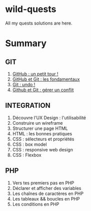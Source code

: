 # wild-quests
All my quests solutions are here.

<h1>Summary</h1>

<h2>GIT</h2>
<ol>
  <li><a href="https://github.com/Moxymore67/wild-quests/blob/master/git/01.txt">
    GitHub : un petit tour !</a>
  </li>
  <li><a href="https://github.com/Moxymore67/wild-quests/blob/master/git/02.txt">
    GitHub et Git : les fondamentaux</a>
  </li>
  <li><a href="https://github.com/Moxymore67/wild-quests/blob/master/git/03.txt">
    Git : undo !</a>
  </li>
  <li><a href="https://github.com/Moxymore67/wild-quests/blob/master/git/04.txt">
    Github et Git : gérer un conflit</a>
  </li>
</ol>

<h2>INTEGRATION</h2>
<ol>
  <li>Découvre l'UX Design : l'utilisabilité</li>
  <li>Construire un wireframe</li>
  <li>Structurer une page HTML</li>
  <li>HTML : les bonnes pratiques</li>
  <li>CSS : sélecteurs et propriétés</li>
  <li>CSS : box model</li>
  <li>CSS : responsive web design</li>
  <li>CSS : Flexbox</li>
</ol>

<h2>PHP</h2>
<ol>
  <li>Vers tes premiers pas en PHP</li>
  <li>Déclarer et afficher des variables</li>
  <li>Les chaînes de caractères en PHP</li>
  <li>Les tableaux && boucles en PHP</li>
  <li>Les conditions en PHP</li>
</ol>
